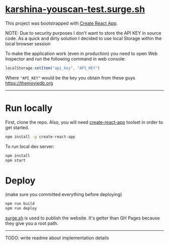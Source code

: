 # [karshina-youscan-test.surge.sh](https://karshina-youscan-test.surge.sh)

This project was bootstrapped with [Create React App](https://github.com/facebookincubator/create-react-app).

NOTE:
Due to security purposes I don't want to store the API KEY in source code. As a quick and dirty solution I decided to use local Storage within the local browser session

To make the application work (even in production) you need to open Web Inspector and run the following command in web console:

```javascript
localStorage.setItem("api_key", "API_KEY")
```

Where `"API_KEY"` would be the key you obtain from these guys https://themoviedb.org

--------------

# Run locally

First, clone the repo. Also, you will need [create-react-app](https://github.com/facebookincubator/create-react-app) toolset in order to get started.

```bash
npm install -g create-react-app
```

To run local dev server:

```bash
npm install
npm start
```

# Deploy

(make sure you committed everything before deploying)
```bash
npm run build
npm run deploy
```

[surge.sh](https://surge.sh) is used to publish the website. It's getter than GH Pages because they give you a root path.

--------------

TODO: write readme about implementation details
